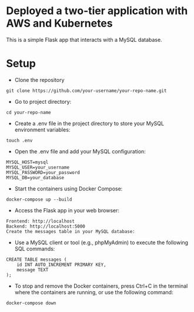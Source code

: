 # Deployed a two-tier application with AWS and Kubernetes
This is a simple Flask app that interacts with a MySQL database.

# Setup
* Clone the repository
```
git clone https://github.com/your-username/your-repo-name.git
```
* Go to project directory:
```
cd your-repo-name
```
* Create a .env file in the project directory to store your MySQL environment variables:

```
touch .env
```

* Open the .env file and add your MySQL configuration:
```
MYSQL_HOST=mysql
MYSQL_USER=your_username
MYSQL_PASSWORD=your_password
MYSQL_DB=your_database
```
* Start the containers using Docker Compose:
```
docker-compose up --build
```
* Access the Flask app in your web browser:
```
Frontend: http://localhost
Backend: http://localhost:5000
Create the messages table in your MySQL database:
```
* Use a MySQL client or tool (e.g., phpMyAdmin) to execute the following SQL commands:
```
CREATE TABLE messages (
    id INT AUTO_INCREMENT PRIMARY KEY,
    message TEXT
);
```
* To stop and remove the Docker containers, press Ctrl+C in the terminal where the containers are running, or use the following command:
```
docker-compose down
```





































